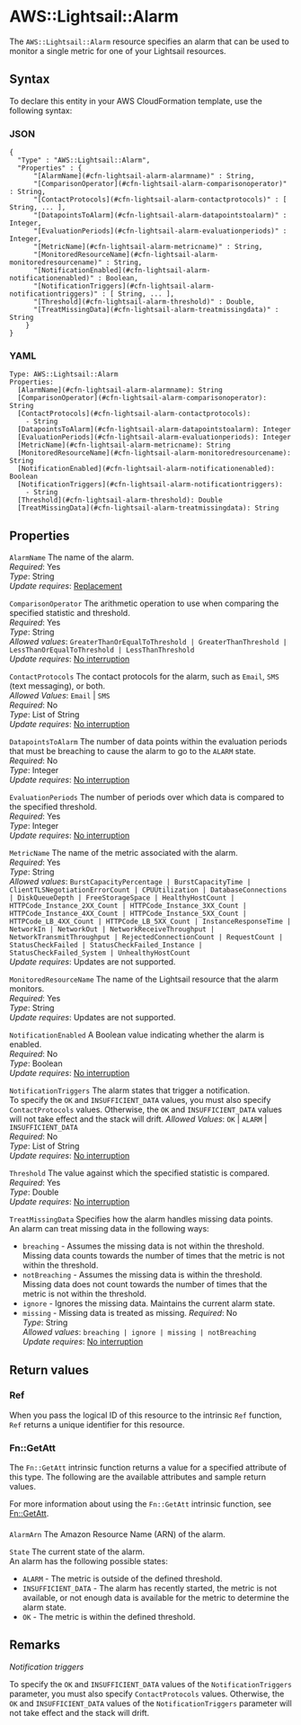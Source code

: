 # AWS::Lightsail::Alarm<a name="aws-resource-lightsail-alarm"></a>

The `AWS::Lightsail::Alarm` resource specifies an alarm that can be used to monitor a single metric for one of your Lightsail resources\.

## Syntax<a name="aws-resource-lightsail-alarm-syntax"></a>

To declare this entity in your AWS CloudFormation template, use the following syntax:

### JSON<a name="aws-resource-lightsail-alarm-syntax.json"></a>

```
{
  "Type" : "AWS::Lightsail::Alarm",
  "Properties" : {
      "[AlarmName](#cfn-lightsail-alarm-alarmname)" : String,
      "[ComparisonOperator](#cfn-lightsail-alarm-comparisonoperator)" : String,
      "[ContactProtocols](#cfn-lightsail-alarm-contactprotocols)" : [ String, ... ],
      "[DatapointsToAlarm](#cfn-lightsail-alarm-datapointstoalarm)" : Integer,
      "[EvaluationPeriods](#cfn-lightsail-alarm-evaluationperiods)" : Integer,
      "[MetricName](#cfn-lightsail-alarm-metricname)" : String,
      "[MonitoredResourceName](#cfn-lightsail-alarm-monitoredresourcename)" : String,
      "[NotificationEnabled](#cfn-lightsail-alarm-notificationenabled)" : Boolean,
      "[NotificationTriggers](#cfn-lightsail-alarm-notificationtriggers)" : [ String, ... ],
      "[Threshold](#cfn-lightsail-alarm-threshold)" : Double,
      "[TreatMissingData](#cfn-lightsail-alarm-treatmissingdata)" : String
    }
}
```

### YAML<a name="aws-resource-lightsail-alarm-syntax.yaml"></a>

```
Type: AWS::Lightsail::Alarm
Properties: 
  [AlarmName](#cfn-lightsail-alarm-alarmname): String
  [ComparisonOperator](#cfn-lightsail-alarm-comparisonoperator): String
  [ContactProtocols](#cfn-lightsail-alarm-contactprotocols): 
    - String
  [DatapointsToAlarm](#cfn-lightsail-alarm-datapointstoalarm): Integer
  [EvaluationPeriods](#cfn-lightsail-alarm-evaluationperiods): Integer
  [MetricName](#cfn-lightsail-alarm-metricname): String
  [MonitoredResourceName](#cfn-lightsail-alarm-monitoredresourcename): String
  [NotificationEnabled](#cfn-lightsail-alarm-notificationenabled): Boolean
  [NotificationTriggers](#cfn-lightsail-alarm-notificationtriggers): 
    - String
  [Threshold](#cfn-lightsail-alarm-threshold): Double
  [TreatMissingData](#cfn-lightsail-alarm-treatmissingdata): String
```

## Properties<a name="aws-resource-lightsail-alarm-properties"></a>

`AlarmName`  <a name="cfn-lightsail-alarm-alarmname"></a>
The name of the alarm\.  
*Required*: Yes  
*Type*: String  
*Update requires*: [Replacement](https://docs.aws.amazon.com/AWSCloudFormation/latest/UserGuide/using-cfn-updating-stacks-update-behaviors.html#update-replacement)

`ComparisonOperator`  <a name="cfn-lightsail-alarm-comparisonoperator"></a>
The arithmetic operation to use when comparing the specified statistic and threshold\.  
*Required*: Yes  
*Type*: String  
*Allowed values*: `GreaterThanOrEqualToThreshold | GreaterThanThreshold | LessThanOrEqualToThreshold | LessThanThreshold`  
*Update requires*: [No interruption](https://docs.aws.amazon.com/AWSCloudFormation/latest/UserGuide/using-cfn-updating-stacks-update-behaviors.html#update-no-interrupt)

`ContactProtocols`  <a name="cfn-lightsail-alarm-contactprotocols"></a>
The contact protocols for the alarm, such as `Email`, `SMS` \(text messaging\), or both\.  
*Allowed Values*: `Email` \| `SMS`  
*Required*: No  
*Type*: List of String  
*Update requires*: [No interruption](https://docs.aws.amazon.com/AWSCloudFormation/latest/UserGuide/using-cfn-updating-stacks-update-behaviors.html#update-no-interrupt)

`DatapointsToAlarm`  <a name="cfn-lightsail-alarm-datapointstoalarm"></a>
The number of data points within the evaluation periods that must be breaching to cause the alarm to go to the `ALARM` state\.  
*Required*: No  
*Type*: Integer  
*Update requires*: [No interruption](https://docs.aws.amazon.com/AWSCloudFormation/latest/UserGuide/using-cfn-updating-stacks-update-behaviors.html#update-no-interrupt)

`EvaluationPeriods`  <a name="cfn-lightsail-alarm-evaluationperiods"></a>
The number of periods over which data is compared to the specified threshold\.  
*Required*: Yes  
*Type*: Integer  
*Update requires*: [No interruption](https://docs.aws.amazon.com/AWSCloudFormation/latest/UserGuide/using-cfn-updating-stacks-update-behaviors.html#update-no-interrupt)

`MetricName`  <a name="cfn-lightsail-alarm-metricname"></a>
The name of the metric associated with the alarm\.  
*Required*: Yes  
*Type*: String  
*Allowed values*: `BurstCapacityPercentage | BurstCapacityTime | ClientTLSNegotiationErrorCount | CPUUtilization | DatabaseConnections | DiskQueueDepth | FreeStorageSpace | HealthyHostCount | HTTPCode_Instance_2XX_Count | HTTPCode_Instance_3XX_Count | HTTPCode_Instance_4XX_Count | HTTPCode_Instance_5XX_Count | HTTPCode_LB_4XX_Count | HTTPCode_LB_5XX_Count | InstanceResponseTime | NetworkIn | NetworkOut | NetworkReceiveThroughput | NetworkTransmitThroughput | RejectedConnectionCount | RequestCount | StatusCheckFailed | StatusCheckFailed_Instance | StatusCheckFailed_System | UnhealthyHostCount`  
*Update requires*: Updates are not supported\.

`MonitoredResourceName`  <a name="cfn-lightsail-alarm-monitoredresourcename"></a>
The name of the Lightsail resource that the alarm monitors\.  
*Required*: Yes  
*Type*: String  
*Update requires*: Updates are not supported\.

`NotificationEnabled`  <a name="cfn-lightsail-alarm-notificationenabled"></a>
A Boolean value indicating whether the alarm is enabled\.  
*Required*: No  
*Type*: Boolean  
*Update requires*: [No interruption](https://docs.aws.amazon.com/AWSCloudFormation/latest/UserGuide/using-cfn-updating-stacks-update-behaviors.html#update-no-interrupt)

`NotificationTriggers`  <a name="cfn-lightsail-alarm-notificationtriggers"></a>
The alarm states that trigger a notification\.  
To specify the `OK` and `INSUFFICIENT_DATA` values, you must also specify `ContactProtocols` values\. Otherwise, the `OK` and `INSUFFICIENT_DATA` values will not take effect and the stack will drift\.
*Allowed Values*: `OK` \| `ALARM` \| `INSUFFICIENT_DATA`  
*Required*: No  
*Type*: List of String  
*Update requires*: [No interruption](https://docs.aws.amazon.com/AWSCloudFormation/latest/UserGuide/using-cfn-updating-stacks-update-behaviors.html#update-no-interrupt)

`Threshold`  <a name="cfn-lightsail-alarm-threshold"></a>
The value against which the specified statistic is compared\.  
*Required*: Yes  
*Type*: Double  
*Update requires*: [No interruption](https://docs.aws.amazon.com/AWSCloudFormation/latest/UserGuide/using-cfn-updating-stacks-update-behaviors.html#update-no-interrupt)

`TreatMissingData`  <a name="cfn-lightsail-alarm-treatmissingdata"></a>
Specifies how the alarm handles missing data points\.  
An alarm can treat missing data in the following ways:  
+  `breaching` \- Assumes the missing data is not within the threshold\. Missing data counts towards the number of times that the metric is not within the threshold\.
+  `notBreaching` \- Assumes the missing data is within the threshold\. Missing data does not count towards the number of times that the metric is not within the threshold\.
+  `ignore` \- Ignores the missing data\. Maintains the current alarm state\.
+  `missing` \- Missing data is treated as missing\.
*Required*: No  
*Type*: String  
*Allowed values*: `breaching | ignore | missing | notBreaching`  
*Update requires*: [No interruption](https://docs.aws.amazon.com/AWSCloudFormation/latest/UserGuide/using-cfn-updating-stacks-update-behaviors.html#update-no-interrupt)

## Return values<a name="aws-resource-lightsail-alarm-return-values"></a>

### Ref<a name="aws-resource-lightsail-alarm-return-values-ref"></a>

When you pass the logical ID of this resource to the intrinsic `Ref` function, `Ref` returns a unique identifier for this resource\.

### Fn::GetAtt<a name="aws-resource-lightsail-alarm-return-values-fn--getatt"></a>

The `Fn::GetAtt` intrinsic function returns a value for a specified attribute of this type\. The following are the available attributes and sample return values\.

For more information about using the `Fn::GetAtt` intrinsic function, see [Fn::GetAtt](https://docs.aws.amazon.com/AWSCloudFormation/latest/UserGuide/intrinsic-function-reference-getatt.html)\.

#### <a name="aws-resource-lightsail-alarm-return-values-fn--getatt-fn--getatt"></a>

`AlarmArn`  <a name="AlarmArn-fn::getatt"></a>
The Amazon Resource Name \(ARN\) of the alarm\.

`State`  <a name="State-fn::getatt"></a>
The current state of the alarm\.  
An alarm has the following possible states:  
+ `ALARM` \- The metric is outside of the defined threshold\.
+ `INSUFFICIENT_DATA` \- The alarm has recently started, the metric is not available, or not enough data is available for the metric to determine the alarm state\.
+ `OK` \- The metric is within the defined threshold\.

## Remarks<a name="aws-resource-lightsail-alarm--remarks"></a>

*Notification triggers*

To specify the `OK` and `INSUFFICIENT_DATA` values of the `NotificationTriggers` parameter, you must also specify `ContactProtocols` values\. Otherwise, the `OK` and `INSUFFICIENT_DATA` values of the `NotificationTriggers` parameter will not take effect and the stack will drift\.